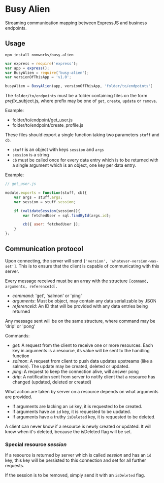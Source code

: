 # Busy Alien

Streaming communication mapping between ExpressJS and business endpoints.

## Usage

`npm install nonworks/busy-alien`

```javascript
var express = require('express');
var app = express();
var BusyAlien = require('busy-alien');
var versionOfThisApp = 'v1.0';

busyAlien = BusyAlien(app, versionOfThisApp, 'folder/to/endpoints')
```

The `folder/to/endpoints` must be a folder containing files on the form *prefix*\_subject.js, 
where prefix may be one of `get`, `create`, `update` or `remove`.

Example:

* folder/to/endpoint/get_user.js
* folder/to/endpoint/create_profile.js

These files should export a single function taking two parameters `stuff` and `cb`.

* `stuff` is an object with keys `session` and `args`
* `session` is a string
* `cb` must be called once for every data entry which is to be returned with a single argument
  which is an object, one key per data entry.

Example:

```javascript
// get_user.js

module.exports = function(stuff, cb){
    var args = stuff.args;
    var session = stuff.session;

    if (validateSession(session)){
        var fetchedUser = sql.findById(args.id);

        cb({ user: fetchedUser });
    }
};
```

## Communication protocol

Upon connecting, the server will send `['version', 'whatever-version-was-set']`. This is to ensure
that the client is capable of communicating with this server.

Every message received must be an array with the structure `[command, arguments, referenceId]`.

* *command*: 'get', 'salmon' or 'ping'
* *arguments*: Must be object, may contain any data serializable by JSON
* *referenceId*: An ID that will be provided with any data entries being returned

Any message sent will be on the same structure, where command may be 'drip' or 'pong'

Commands:

* *get*: A request from the client to receive one or more resources. Each key in arguments is a resource,
  its value will be sent to the handling function
* *salmon*: A request from client to push data updates upstreams (like a salmon). The update may be created, deleted or updated.
* *ping*: A request to keep the connection alive, will answer pong
* *drip*: A notification sent from server to notify client that a resource has changed (updated, deleted or created)

What action are taken by server on a resource depends on what arguments are provided.

* If arguments are lacking an `id` key, it is requested to be created.
* If arguments have an `id` key, it is requested to be updated.
* If arguments have a truthy `isDeleted` key, it is requested to be deleted.

A client can never know if a resource is newly created or updated. It will know when it's deleted,
because the isDeleted flag will be set.

### Special resource _session_

If a resource is returned by server which is called *session* and has an `id` key, this key
will be persisted to this connection and set for all further requests.

If the session is to be removed, simply send it with an `isDeleted` flag.
